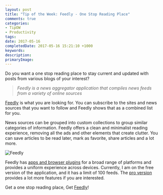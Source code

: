 ```yaml
---
layout: post
title: "Tip of the Week: Feedly - One Stop Reading Place"
comments: true
categories: 
- TipOW
- Productivity
tags: 
date: 2017-05-16
completedDate: 2017-05-16 15:21:10 +1000
keywords: 
description: 
primaryImage: 
---
```

Do you want a one stop reading place to stay current and updated with posts from various blogs of your interest?

> *Feedly is a news aggregator application that compiles news feeds from a variety of online sources* 

 [Feedly](https://feedly.com/) is what you are looking for. You can subscribe to the sites and news sources that you want to follow and Feedly shows that as a combined list for you.

News sources can be grouped into custom collections to group similar categories of information. Feedly offers a clean and minimalist reading experience, removing all the ads and other elements that create clutter. You can save articles to be read later, mark as favorite, share articles and a lot more. 

<img src="{{site.images_root}}/feedly_site.png" class="center" alt="Feedly" />

Feedly has [apps and browser plugins](https://feedly.com/apps.html) for a broad range of platforms and provides a uniform experience across devices. Currently, I am on the free version of the application, and it has a limit of 100 feeds. The [pro version](https://feedly.com/i/pro/) provides a lot more features if you are interested.

Get a one stop reading place, Get [Feedly](https://feedly.com/)!
